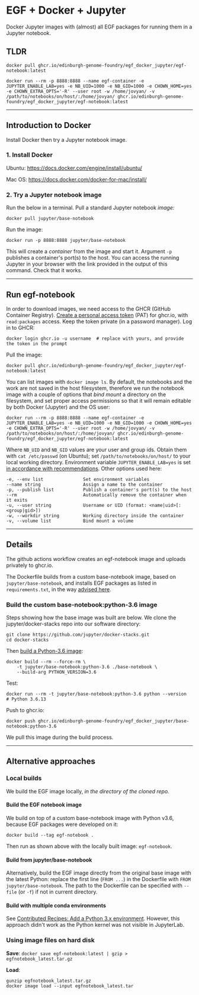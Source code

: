 # EGF + Docker + Jupyter

Docker Jupyter images with (almost) all EGF packages for running them in a Jupyter notebook.


## TLDR

```
docker pull ghcr.io/edinburgh-genome-foundry/egf_docker_jupyter/egf-notebook:latest

docker run --rm -p 8888:8888 --name egf-container -e JUPYTER_ENABLE_LAB=yes -e NB_UID=1000 -e NB_GID=1000 -e CHOWN_HOME=yes -e CHOWN_EXTRA_OPTS='-R' --user root -w /home/jovyan/ -v /path/to/notebooks/on/host/:/home/jovyan/ ghcr.io/edinburgh-genome-foundry/egf_docker_jupyter/egf-notebook:latest
```

---

## Introduction to Docker

Install Docker then try a Jupyter notebook image.


### 1. Install Docker

Ubuntu: https://docs.docker.com/engine/install/ubuntu/

Mac OS: https://docs.docker.com/docker-for-mac/install/


### 2. Try a Jupyter notebook image

Run the below in a terminal. Pull a standard Jupyter notebook *image:*
```
docker pull jupyter/base-notebook
```

Run the image:
```
docker run -p 8888:8888 jupyter/base-notebook
```
This will create a *container* from the image and start it. Argument `-p` publishes a container's port(s) to the host. You can access the running Jupyter in your browser with the link provided in the output of this command. Check that it works.

---

## Run egf-notebook

In order to download images, we need access to the GHCR (GitHub Container Registry). [Create a personal access token](https://docs.github.com/en/github/authenticating-to-github/creating-a-personal-access-token) (PAT) for ghcr.io, with `read:packages` access. Keep the token private (in a password manager). Log in to GHCR:
```
docker login ghcr.io -u username  # replace with yours, and provide the token in the prompt
```
Pull the image:
```
docker pull ghcr.io/edinburgh-genome-foundry/egf_docker_jupyter/egf-notebook:latest
```
You can list images with `docker image ls`. By default, the notebooks and the work are not saved in the host filesystem, therefore we run the notebook image with a couple of options that *bind mount* a directory on the filesystem, and set proper access permissions so that it will remain editable by both Docker (Jupyter) and the OS user:
```
docker run --rm -p 8888:8888 --name egf-container -e JUPYTER_ENABLE_LAB=yes -e NB_UID=1000 -e NB_GID=1000 -e CHOWN_HOME=yes -e CHOWN_EXTRA_OPTS='-R' --user root -w /home/jovyan/ -v /path/to/notebooks/on/host/:/home/jovyan/ ghcr.io/edinburgh-genome-foundry/egf_docker_jupyter/egf-notebook:latest
```
Where `NB_UID` and `NB_GID` values are your user and group ids. Obtain them with `cat /etc/passwd` (on Ubuntu); set `/path/to/notebooks/on/host/` to your local working directory. Environment variable `JUPYTER_ENABLE_LAB=yes` is set [in accordance with recommendations](https://github.com/jupyter/docker-stacks#jupyter-notebook-deprecation-notice). Other options used here:
```
-e, --env list               Set environment variables
--name string                Assign a name to the container
-p, --publish list           Publish a container's port(s) to the host
--rm                         Automatically remove the container when it exits
-u, --user string            Username or UID (format: <name|uid>[:<group|gid>])
-w, --workdir string         Working directory inside the container
-v, --volume list            Bind mount a volume
```

---

## Details

The github actions workflow creates an egf-notebook image and uploads privately to ghcr.io.

The Dockerfile builds from a custom base-notebook image, based on `jupyter/base-notebook`, and installs EGF packages as listed in `requirements.txt`, in the way [advised here](https://github.com/docker-library/docs/tree/master/python#how-to-use-this-image).


### Build the custom base-notebook:python-3.6 image

Steps showing how the base image was built are below.
We clone the jupyter/docker-stacks repo into our software directory:
```
git clone https://github.com/jupyter/docker-stacks.git
cd docker-stacks
```
Then [build a Python-3.6 image](https://github.com/jupyter/docker-stacks/issues/1208#issuecomment-755907605):
```
docker build --rm --force-rm \
	-t jupyter/base-notebook:python-3.6 ./base-notebook \
	--build-arg PYTHON_VERSION=3.6
```
Test:
```
docker run --rm -t jupyter/base-notebook:python-3.6 python --version
# Python 3.6.13
```
Push to ghcr.io:
```
docker push ghcr.io/edinburgh-genome-foundry/egf_docker_jupyter/base-notebook:python-3.6
```
We pull this image during the build process.

---

## Alternative approaches

### Local builds

We build the EGF image locally, *in the directory of the cloned repo.*


#### Build the EGF notebook image

We build on top of a custom base-notebook image with Python v3.6, because EGF packages were developed on it:
```
docker build --tag egf-notebook .
```
Then run as shown above with the locally built image: `egf-notebook`.


#### Build from jupyter/base-notebook

Alternatively, build the EGF image directly from the original base image with the latest Python:
replace the first line (`FROM ...`) in the Dockerfile with `FROM jupyter/base-notebook`.
The path to the Dockerfile can be specified with `--file` (or `-f`) if not in current directory.


#### Build with multiple conda environments

See [Contributed Recipes: Add a Python 3.x environment](https://jupyter-docker-stacks.readthedocs.io/en/latest/using/recipes.html#add-a-python-3-x-environment). However, this approach didn't work as the Python kernel was not visible in JupyterLab.


### Using image files on hard disk

**Save**: `docker save egf-notebook:latest | gzip > egfnotebook_latest.tar.gz`

**Load**:
```
gunzip egfnotebook_latest.tar.gz
docker image load --input egfnotebook_latest.tar
```
